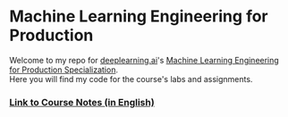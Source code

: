 # Machine Learning Engineering for Production

Welcome to my repo for [deeplearning.ai](https://www.deeplearning.ai/)'s [Machine Learning Engineering for Production Specialization](https://www.coursera.org/specializations/machine-learning-engineering-for-production-mlops?).  
Here you will find my code for the course's labs and assignments.  
### [Link to Course Notes (in English)](https://khoaguin.notion.site/MLOps-Machine-Learning-Engineering-for-Production-Specialization-Coursera-7767e8d8d1504e31aefe31b4095a5052)